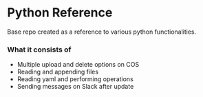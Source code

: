 # Python Reference

Base repo created as a reference to various python functionalities.

### What it consists of
- Multiple upload and delete options on COS
- Reading and appending files
- Reading yaml and performing operations
- Sending messages on Slack after update
 
